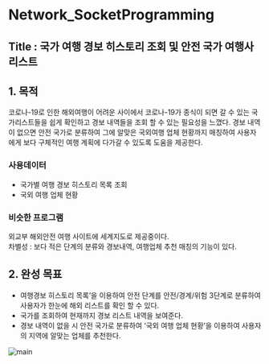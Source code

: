 # Network_SocketProgramming

## Title : 국가 여행 경보 히스토리 조회 및 안전 국가 여행사 리스트

## 1. 목적
코로나-19로 인한 해외여행이 어려운 사이에서 코로나-19가 종식이 되면 갈 수 있는 국가리스트들을 쉽게 확인하고 경보 내역들을 조회 할 수 있는 필요성을 느꼈다. 경보 내역이 없으면 안전 국가로 분류하여 그에 알맞은 국외여행 업체 현황까지 매칭하여 사용자에게 보다 구체적인 여행 계획에 다가갈 수 있도록 도움을 제공한다.
<br>

### 사용데이터
- 국가별 여행 경보 히스토리 목록 조회
- 국외 여행 업체 현황

### 비슷한 프로그램
외교부 해외안전 여행 사이트에 세계지도로 제공중이다. <br>
차별성 : 보다 적은 단계의 분류와 경보내역, 여행업체 추천 매칭의 기능이 있다. 

## 2. 완성 목표
- 여행경보 히스토리 목록’을 이용하여 안전 단계를 안전/경계/위험 3단계로 분류하여 사용자가 한눈에 해외 리스트를 확인 할 수 있다.
- 국가를 조회하여 현재까지 경보 리스트 내역을 보여준다.
- 경보 내역이 없을 시 안전 국가로 분류하여 ‘국외 여행 업체 현황’을 이용하여 사용자의 지역에 알맞는 업체를 추천한다.
 
![main](https://user-images.githubusercontent.com/46181173/117563637-2b456e00-b0e2-11eb-8bce-596a4e694155.png)
